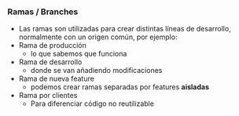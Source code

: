 ### Ramas / Branches

* Las ramas son utilizadas para crear distintas líneas de desarrollo, normalmente con un origen común, por ejemplo:
 * Rama de producción
   * lo que sabemos que funciona
 * Rama de desarrollo
   * donde se van añadiendo modificaciones
 * Rama de nueva feature
   * podemos crear ramas separadas por features **aisladas**
 * Rama por clientes
   * Para diferenciar código no reutilizable